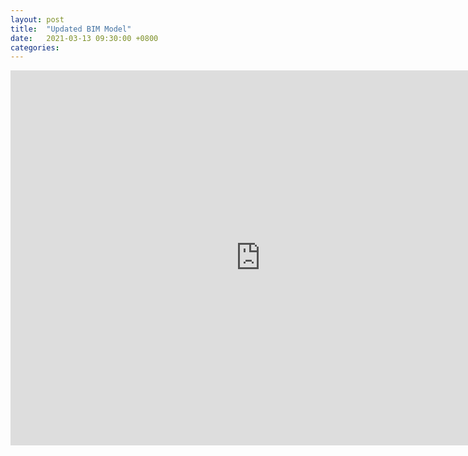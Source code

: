 ```yaml
---
layout: post
title:  "Updated BIM Model"
date:   2021-03-13 09:30:00 +0800
categories: 
---
```


<!-- <iframe src="https://myhub.autodesk360.com/ue2ce628b/shares/public/SH919a0QTf3c32634dcf62ff026723fc11be?mode=embed" width="800" height="600" allowfullscreen="true" webkitallowfullscreen="true" mozallowfullscreen="true"  frameborder="0"></iframe> -->
<!-- <iframe src="https://myhub.autodesk360.com/ue2ce628b/shares/public/SH919a0QTf3c32634dcfe476206c7aa72fb1?mode=embed" width="800" height="600" allowfullscreen="true" webkitallowfullscreen="true" mozallowfullscreen="true"  frameborder="0"></iframe> -->
<!-- <iframe src="https://myhub.autodesk360.com/ue2ce628b/shares/public/SH919a0QTf3c32634dcf03e6883e59b2c300?mode=embed" width="800" height="600" allowfullscreen="true" webkitallowfullscreen="true" mozallowfullscreen="true"  frameborder="0"></iframe> -->

<!-- <iframe src="https://myhub.autodesk360.com/ue2ce628b/shares/public/SH919a0QTf3c32634dcf188c97655701e157?mode=embed" width="800" height="600" allowfullscreen="true" webkitallowfullscreen="true" mozallowfullscreen="true"  frameborder="0"></iframe> -->

<!-- <iframe src="https://myhub.autodesk360.com/ue2ce628b/shares/public/SH919a0QTf3c32634dcf9dd2918249af1eda?mode=embed" width="800" height="600" allowfullscreen="true" webkitallowfullscreen="true" mozallowfullscreen="true"  frameborder="0"></iframe> -->

<!-- <iframe src="https://myhub.autodesk360.com/ue2ce628b/shares/public/SH919a0QTf3c32634dcf4edd3aa9141500d9?mode=embed" width="800" height="600" allowfullscreen="true" webkitallowfullscreen="true" mozallowfullscreen="true"  frameborder="0"></iframe> -->

<iframe src="https://myhub.autodesk360.com/ue2ce628b/shares/public/SH919a0QTf3c32634dcffd77bad490950c79?mode=embed" width="800" height="600" allowfullscreen="true" webkitallowfullscreen="true" mozallowfullscreen="true"  frameborder="0"></iframe>